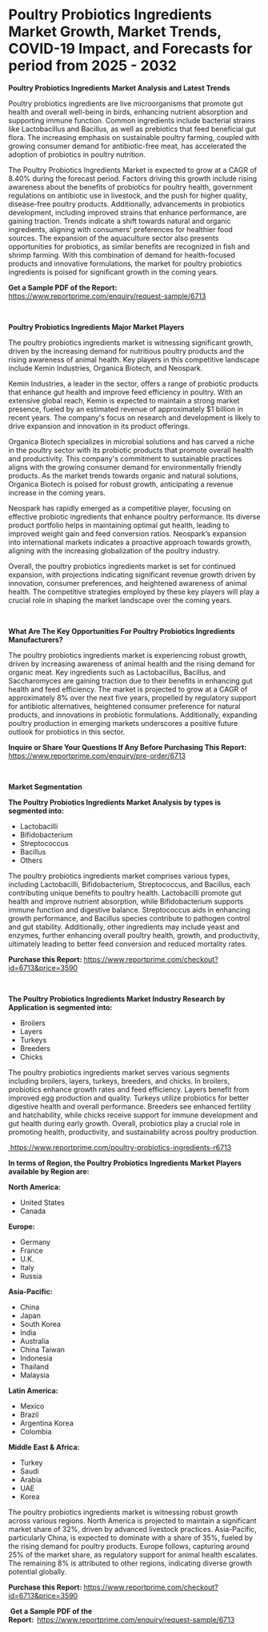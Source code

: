 <p><h1>Poultry Probiotics Ingredients Market Growth, Market Trends, COVID-19 Impact, and Forecasts for period from 2025 - 2032</h1></p><p><strong>Poultry Probiotics Ingredients Market Analysis and Latest Trends</strong></p>
<p><p>Poultry probiotics ingredients are live microorganisms that promote gut health and overall well-being in birds, enhancing nutrient absorption and supporting immune function. Common ingredients include bacterial strains like Lactobacillus and Bacillus, as well as prebiotics that feed beneficial gut flora. The increasing emphasis on sustainable poultry farming, coupled with growing consumer demand for antibiotic-free meat, has accelerated the adoption of probiotics in poultry nutrition.</p><p>The Poultry Probiotics Ingredients Market is expected to grow at a CAGR of 8.40% during the forecast period. Factors driving this growth include rising awareness about the benefits of probiotics for poultry health, government regulations on antibiotic use in livestock, and the push for higher quality, disease-free poultry products. Additionally, advancements in probiotics development, including improved strains that enhance performance, are gaining traction. Trends indicate a shift towards natural and organic ingredients, aligning with consumers' preferences for healthier food sources. The expansion of the aquaculture sector also presents opportunities for probiotics, as similar benefits are recognized in fish and shrimp farming. With this combination of demand for health-focused products and innovative formulations, the market for poultry probiotics ingredients is poised for significant growth in the coming years.</p></p>
<p><strong>Get a Sample PDF of the Report:&nbsp;</strong> <a href="https://www.reportprime.com/enquiry/request-sample/6713?utm_campaign=4540&utm_medium=2&utm_source=Github&utm_content=ia&utm_term=16052025&utm_id=poultry-probiotics-ingredients">https://www.reportprime.com/enquiry/request-sample/6713</a></p>
<p>&nbsp;</p>
<p><strong>Poultry Probiotics Ingredients Major Market Players</strong></p>
<p><p>The poultry probiotics ingredients market is witnessing significant growth, driven by the increasing demand for nutritious poultry products and the rising awareness of animal health. Key players in this competitive landscape include Kemin Industries, Organica Biotech, and Neospark.</p><p>Kemin Industries, a leader in the sector, offers a range of probiotic products that enhance gut health and improve feed efficiency in poultry. With an extensive global reach, Kemin is expected to maintain a strong market presence, fueled by an estimated revenue of approximately $1 billion in recent years. The company's focus on research and development is likely to drive expansion and innovation in its product offerings.</p><p>Organica Biotech specializes in microbial solutions and has carved a niche in the poultry sector with its probiotic products that promote overall health and productivity. This company's commitment to sustainable practices aligns with the growing consumer demand for environmentally friendly products. As the market trends towards organic and natural solutions, Organica Biotech is poised for robust growth, anticipating a revenue increase in the coming years.</p><p>Neospark has rapidly emerged as a competitive player, focusing on effective probiotic ingredients that enhance poultry performance. Its diverse product portfolio helps in maintaining optimal gut health, leading to improved weight gain and feed conversion ratios. Neospark’s expansion into international markets indicates a proactive approach towards growth, aligning with the increasing globalization of the poultry industry.</p><p>Overall, the poultry probiotics ingredients market is set for continued expansion, with projections indicating significant revenue growth driven by innovation, consumer preferences, and heightened awareness of animal health. The competitive strategies employed by these key players will play a crucial role in shaping the market landscape over the coming years.</p></p>
<p>&nbsp;</p>
<p><strong>What Are The Key Opportunities For Poultry Probiotics Ingredients Manufacturers?</strong></p>
<p><p>The poultry probiotics ingredients market is experiencing robust growth, driven by increasing awareness of animal health and the rising demand for organic meat. Key ingredients such as Lactobacillus, Bacillus, and Saccharomyces are gaining traction due to their benefits in enhancing gut health and feed efficiency. The market is projected to grow at a CAGR of approximately 8% over the next five years, propelled by regulatory support for antibiotic alternatives, heightened consumer preference for natural products, and innovations in probiotic formulations. Additionally, expanding poultry production in emerging markets underscores a positive future outlook for probiotics in this sector.</p></p>
<p><strong>Inquire or Share Your Questions If Any Before Purchasing This Report:</strong> <a href="https://www.reportprime.com/enquiry/pre-order/6713?utm_campaign=4540&utm_medium=2&utm_source=Github&utm_content=ia&utm_term=16052025&utm_id=poultry-probiotics-ingredients">https://www.reportprime.com/enquiry/pre-order/6713</a></p>
<p>&nbsp;</p>
<p><strong>Market Segmentation</strong></p>
<p><strong>The Poultry Probiotics Ingredients Market Analysis by types is segmented into:</strong></p>
<p><ul><li>Lactobacilli</li><li>Bifidobacterium</li><li>Streptococcus</li><li>Bacillus</li><li>Others</li></ul></p>
<p><p>The poultry probiotics ingredients market comprises various types, including Lactobacilli, Bifidobacterium, Streptococcus, and Bacillus, each contributing unique benefits to poultry health. Lactobacilli promote gut health and improve nutrient absorption, while Bifidobacterium supports immune function and digestive balance. Streptococcus aids in enhancing growth performance, and Bacillus species contribute to pathogen control and gut stability. Additionally, other ingredients may include yeast and enzymes, further enhancing overall poultry health, growth, and productivity, ultimately leading to better feed conversion and reduced mortality rates.</p></p>
<p><strong>Purchase this Report:&nbsp;</strong><a href="https://www.reportprime.com/checkout?id=6713&price=3590&utm_campaign=4540&utm_medium=2&utm_source=Github&utm_content=ia&utm_term=16052025&utm_id=poultry-probiotics-ingredients">https://www.reportprime.com/checkout?id=6713&price=3590</a></p>
<p>&nbsp;</p>
<p><strong>The Poultry Probiotics Ingredients Market Industry Research by Application is segmented into:</strong></p>
<p><ul><li>Broilers</li><li>Layers</li><li>Turkeys</li><li>Breeders</li><li>Chicks</li></ul></p>
<p><p>The poultry probiotics ingredients market serves various segments including broilers, layers, turkeys, breeders, and chicks. In broilers, probiotics enhance growth rates and feed efficiency. Layers benefit from improved egg production and quality. Turkeys utilize probiotics for better digestive health and overall performance. Breeders see enhanced fertility and hatchability, while chicks receive support for immune development and gut health during early growth. Overall, probiotics play a crucial role in promoting health, productivity, and sustainability across poultry production.</p></p>
<p><a href="https://www.reportprime.com/poultry-probiotics-ingredients-r6713?utm_campaign=4540&utm_medium=2&utm_source=Github&utm_content=ia&utm_term=16052025&utm_id=poultry-probiotics-ingredients">&nbsp;https://www.reportprime.com/poultry-probiotics-ingredients-r6713</a></p>
<p><strong>In terms of Region, the Poultry Probiotics Ingredients Market Players available by Region are:</strong></p>
<p>
    <p> <strong> North America: </strong>
        <ul>
            <li>United States</li>
            <li>Canada</li>
        </ul>
        </p> 
    <p> <strong> Europe: </strong>
        <ul>
            <li>Germany</li>
            <li>France</li>
            <li>U.K.</li>
            <li>Italy</li>
            <li>Russia</li>
        </ul>
        </p> 
    <p> <strong> Asia-Pacific: </strong>
        <ul>
            <li>China</li>
            <li>Japan</li>
            <li>South Korea</li>
            <li>India</li>
            <li>Australia</li>
            <li>China Taiwan</li>
            <li>Indonesia</li>
            <li>Thailand</li>
            <li>Malaysia</li>
        </ul>
        </p> 
    <p> <strong> Latin America: </strong>
        <ul>
            <li>Mexico</li>
            <li>Brazil</li>
            <li>Argentina Korea</li>
            <li>Colombia</li>
        </ul>
        </p> 
    <p> <strong> Middle East & Africa: </strong>
        <ul>
            <li>Turkey</li>
            <li>Saudi</li>
            <li>Arabia</li>
            <li>UAE</li>
            <li>Korea</li>
        </ul>
    </p>
    </p>
<p><p>The poultry probiotics ingredients market is witnessing robust growth across various regions. North America is projected to maintain a significant market share of 32%, driven by advanced livestock practices. Asia-Pacific, particularly China, is expected to dominate with a share of 35%, fueled by the rising demand for poultry products. Europe follows, capturing around 25% of the market share, as regulatory support for animal health escalates. The remaining 8% is attributed to other regions, indicating diverse growth potential globally.</p></p>
<p><strong>Purchase this Report: </strong><a href="https://www.reportprime.com/checkout?id=6713&price=3590&utm_campaign=4540&utm_medium=2&utm_source=Github&utm_content=ia&utm_term=16052025&utm_id=poultry-probiotics-ingredients">https://www.reportprime.com/checkout?id=6713&price=3590</a></p>
<p>&nbsp;<strong>Get a Sample PDF of the Report:&nbsp;&nbsp;</strong><a href="https://www.reportprime.com/enquiry/request-sample/6713?utm_campaign=4540&utm_medium=2&utm_source=Github&utm_content=ia&utm_term=16052025&utm_id=poultry-probiotics-ingredients">https://www.reportprime.com/enquiry/request-sample/6713</a></p>
<p><strong></strong></p>
<p><p></p><p></p><p></p></p>
